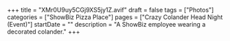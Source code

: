 +++
title = "XMr0U9uy5CGj9XS5jy1Z.avif"
draft = false
tags = ["Photos"]
categories = ["ShowBiz Pizza Place"]
pages = ["Crazy Colander Head Night (Event)"]
startDate = ""
description = "A ShowBiz employee wearing a decorated colander."
+++

